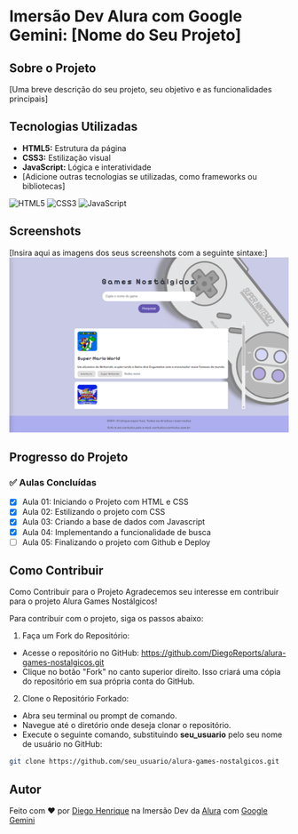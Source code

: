 # Imersão Dev Alura com Google Gemini: [Nome do Seu Projeto]

## Sobre o Projeto

[Uma breve descrição do seu projeto, seu objetivo e as funcionalidades principais]

## Tecnologias Utilizadas

- **HTML5:** Estrutura da página
- **CSS3:** Estilização visual
- **JavaScript:** Lógica e interatividade
- [Adicione outras tecnologias se utilizadas, como frameworks ou bibliotecas]

![HTML5](https://img.shields.io/badge/html5-%23E34F26.svg?style=for-the-badge&logo=html5&logoColor=white) ![CSS3](https://img.shields.io/badge/css3-%231572B6.svg?style=for-the-badge&logo=css3&logoColor=white) ![JavaScript](https://img.shields.io/badge/javascript-%23323330.svg?style=for-the-badge&logo=javascript&logoColor=%23F7DF1E)

## Screenshots

[Insira aqui as imagens dos seus screenshots com a seguinte sintaxe:]
![Screenshot 1](./assets/screenshot-alura-games-nostalgicos.png)

## Progresso do Projeto

### ✅ Aulas Concluídas

- [x] Aula 01: Iniciando o Projeto com HTML e CSS
- [x] Aula 02: Estilizando o projeto com CSS
- [x] Aula 03: Criando a base de dados com Javascript
- [x] Aula 04: Implementando a funcionalidade de busca
- [ ] Aula 05: Finalizando o projeto com Github e Deploy

## Como Contribuir

Como Contribuir para o Projeto
Agradecemos seu interesse em contribuir para o projeto Alura Games Nostálgicos!

Para contribuir com o projeto, siga os passos abaixo:

1. Faça um Fork do Repositório:

- Acesse o repositório no GitHub: https://github.com/DiegoReports/alura-games-nostalgicos.git
- Clique no botão "Fork" no canto superior direito. Isso criará uma cópia do repositório em sua própria conta do GitHub.

2. Clone o Repositório Forkado:

- Abra seu terminal ou prompt de comando.
- Navegue até o diretório onde deseja clonar o repositório.
- Execute o seguinte comando, substituindo **seu_usuario** pelo seu nome de usuário no GitHub:

```Bash
git clone https://github.com/seu_usuario/alura-games-nostalgicos.git
```

## Autor

Feito com ❤️ por [Diego Henrique](https://www.linkedin.com/in/diego-henrique-sg/) na Imersão Dev da [Alura](https://www.alura.com.br/) com [Google Gemini](https://goo.gle/AluraGemini)
